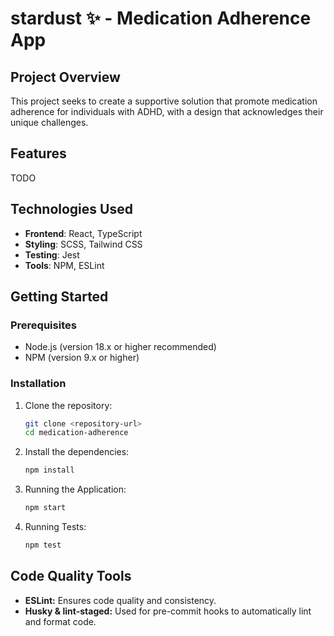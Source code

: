 # stardust ✨ - Medication Adherence App

## Project Overview
This project seeks to create a supportive solution that promote medication adherence for individuals with ADHD, with a design that acknowledges their unique challenges.

## Features
TODO

## Technologies Used
- **Frontend**: React, TypeScript
- **Styling**: SCSS, Tailwind CSS
- **Testing**: Jest
- **Tools**: NPM, ESLint

## Getting Started

### Prerequisites
- Node.js (version 18.x or higher recommended)
- NPM (version 9.x or higher)

### Installation
1. Clone the repository:
   ```bash
   git clone <repository-url>
   cd medication-adherence
   ```

2. Install the dependencies:
   ```bash
   npm install
   ```

3. Running the Application:
   ```bash
   npm start
   ```

4. Running Tests:
   ```bash
   npm test
   ```

## Code Quality Tools
- **ESLint:** Ensures code quality and consistency.
- **Husky & lint-staged:** Used for pre-commit hooks to automatically lint and format code.
